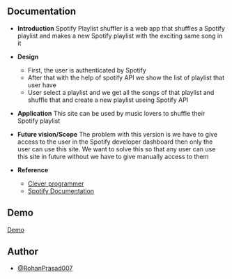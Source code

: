 
## Documentation

- **Introduction**
	Spotify Playlist shuffler is a web app that shuffles a Spotify playlist and makes a new Spotify playlist with the exciting same song in it 

- **Design**
	
	- First, the user is authenticated by Spotify
	- After that with the help of spotify API we show the list of playlist that user have 
	- User select a playlist and we get all the songs of that playlist and shuffle that and create a new playlist useing Spotify API

- **Application**
	This site can be used by music lovers to shuffle their Spotify playlist 
	
- **Future vision/Scope**
	 The problem with this version is we have to give access to the user in the Spotify developer dashboard then only the user can use this site. We want to solve this so that any user can use this site in future without we have to give manually access to them

- **Reference** 
   
   - [Clever programmer](https://youtu.be/pnkuI8KXW_8)
   - [Spotify Documentation](https://developer.spotify.com/documentation/web-api/)


## Demo

[Demo](https://spotify-playlist-shuffler.vercel.app/)

## Author

- [@RohanPrasad007](https://github.com/RohanPrasad007)

